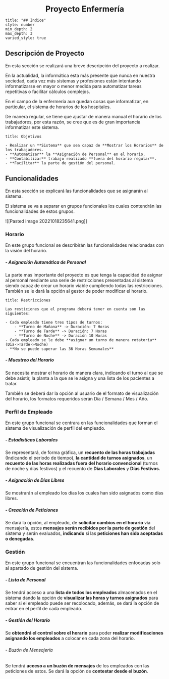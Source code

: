 <center style="font-weight: bold; font-size: 25 ">Proyecto Enfermería</center>

```toc
title: "## Índice"
style: number 
min_depth: 2
max_depth: 3
varied_style: true
```

## Descripción de Proyecto

En esta sección se realizará una breve descripción del proyecto a realizar.

En la actualidad, la informática esta más presente que nunca en nuestra sociedad, cada vez más sistemas y profesiones están intentando informatizarse en mayor o menor medida para automatizar tareas repetitivas o facilitar cálculos complejos.

En el campo de la enfermería aun quedan cosas que informatizar, en particular, el sistema de horarios de los hospitales.

De manera regular, se tiene que ajustar de manera manual el horario de los trabajadores, por esta razón, se cree que es de gran importancia informatizar este sistema.

```ad-info
title: Objetivos

- Realizar un **Sistema** que sea capaz de **Mostrar los Horarios** de los trabajadores.
- **Automatizar** la **Asignación de Personal** en el horario.
- **Contabilizar** trabajo realizado **fuera del horario regular**.
- **Facilitar** la parte de gestión del personal.
```

## Funcionalidades

En esta sección se explicará las funcionalidades que se asignarán al sistema.

El sistema se va a separar en grupos funcionales los cuales contendrán las funcionalidades de estos grupos.

![[Pasted image 20221018235641.png]]
### Horario

En este grupo funcional se describirán las funcionalidades relacionadas con la visión del horario.

##### - Asignación Automática de Personal

La parte mas importante del proyecto es que tenga la capacidad de asignar al personal mediante una serie de restricciones presentadas al sistema siendo capaz de crear un horario viable cumpliendo todas las restricciones.
También se le dará la opción al gestor de poder modificar el horario.

```ad-warning
title: Restricciones

Las resticiones que el programa deberá tener en cuenta son las siguientes:

- Cada empleado tiene tres tipos de turnos:
	- **Turno de Mañana** -> Duración: 7 Horas 
	- **Turno de Tarde** -> Duración: 7 Horas
	- **Turno de Noche** -> Duración 10 Horas
- Cada empleado se le debe **asignar un turno de manera rotatoria** (Dia->Tarde->Noche)
- **No se puede superar las 36 Horas Semanales**
 ```

##### - Muestreo del Horario

Se necesita mostrar el horario de manera clara, indicando el turno al que se debe asistir, la planta a la que se le asigna y una lista de los pacientes a tratar.

También se deberá dar la opción al usuario de el formato de visualización del horario, los formatos requeridos serán Día / Semana / Mes / Año.

### Perfil de Empleado

En este grupo funcional se centrara en las funcionalidades que forman el sistema de visualización de perfil del empleado.

##### - Estadísticas Laborales

Se representará, de forma gráfica, un **recuento de las horas trabajadas** (Indicando el periodo de tiempo), **la cantidad de turnos asignados**, un **recuento de las horas realizadas fuera del horario convencional** (turnos de noche y días festivos) y el recuento de **Días Laborales** y **Días Festivos.**

##### -  Asignación de Días Libres

Se mostrarán al empleado los días los cuales han sido asignados como días libres. 

##### - Creación de Peticiones

Se dará la opción, al empleado, de **solicitar cambios en el horario** vía mensajería, estos **mensajes serán recibidos por la parte de gestión** del sistema y serán evaluados, **indicando** si las **peticiones han sido aceptadas o denegadas**. 

### Gestión

En este grupo funcional se encuentran las funcionalidades enfocadas solo al apartado de gestión del sistema.

##### - Lista de Personal

Se tendrá acceso a una **lista de todos los empleados** almacenados en el sistema dando la opción de **visualizar las horas y turnos asignados** para saber si el empleado puede ser recolocado, además, se dará la opción de entrar en el perfil de cada empleado.

##### - Gestión del Horario

Se **obtendrá el control sobre el horario** para poder **realizar modificaciones asignando los empleados** a colocar en cada zona del horario.

###### - Buzón de Mensajería

Se tendrá **acceso a un buzón de mensajes** de los empleados con las peticiones de estos. Se dará la opción de **contestar desde el buzón**.
